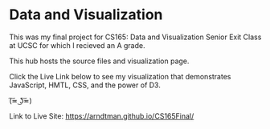 # Data and Visualization

This was my final project for CS165: Data and Visualization Senior Exit Class at UCSC for which I recieved an A grade. 

This hub hosts the source files and visualization page. 

Click the Live Link below to see my visualization that demonstrates JavaScript, HMTL, CSS, and the power of D3. 

(͠≖ ͜ʖ͠≖)
 
 Link to Live Site: https://arndtman.github.io/CS165Final/
